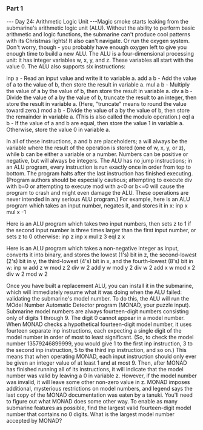 ### Part 1

--- Day 24: Arithmetic Logic Unit ---Magic smoke starts leaking from the submarine's arithmetic logic unit (ALU). Without the ability to perform basic arithmetic and logic functions, the submarine can't produce cool patterns with its Christmas lights!
It also can't navigate. Or run the oxygen system.
Don't worry, though - you probably have enough oxygen left to give you enough time to build a new ALU.
The ALU is a four-dimensional processing unit: it has integer variables w, x, y, and z. These variables all start with the value 0. The ALU also supports six instructions:

inp a - Read an input value and write it to variable a.
add a b - Add the value of a to the value of b, then store the result in variable a.
mul a b - Multiply the value of a by the value of b, then store the result in variable a.
div a b - Divide the value of a by the value of b, truncate the result to an integer, then store the result in variable a. (Here, "truncate" means to round the value toward zero.)
mod a b - Divide the value of a by the value of b, then store the remainder in variable a. (This is also called the modulo operation.)
eql a b - If the value of a and b are equal, then store the value 1 in variable a. Otherwise, store the value 0 in variable a.

In all of these instructions, a and b are placeholders; a will always be the variable where the result of the operation is stored (one of w, x, y, or z), while b can be either a variable or a number. Numbers can be positive or negative, but will always be integers.
The ALU has no jump instructions; in an ALU program, every instruction is run exactly once in order from top to bottom. The program halts after the last instruction has finished executing.
(Program authors should be especially cautious; attempting to execute div with b=0 or attempting to execute mod with a<0 or b<=0  will cause the program to crash and might even damage the ALU. These operations are never intended in any serious ALU program.)
For example, here is an ALU program which takes an input number, negates it, and stores it in x:
inp x
mul x -1

Here is an ALU program which takes two input numbers, then sets z to 1 if the second input number is three times larger than the first input number, or sets z to 0 otherwise:
inp z
inp x
mul z 3
eql z x

Here is an ALU program which takes a non-negative integer as input, converts it into binary, and stores the lowest (1's) bit in z, the second-lowest (2's) bit in y, the third-lowest (4's) bit in x, and the fourth-lowest (8's) bit in w:
inp w
add z w
mod z 2
div w 2
add y w
mod y 2
div w 2
add x w
mod x 2
div w 2
mod w 2

Once you have built a replacement ALU, you can install it in the submarine, which will immediately resume what it was doing when the ALU failed: validating the submarine's model number. To do this, the ALU will run the MOdel Number Automatic Detector program (MONAD, your puzzle input).
Submarine model numbers are always fourteen-digit numbers consisting only of digits 1 through 9. The digit 0 cannot appear in a model number.
When MONAD checks a hypothetical fourteen-digit model number, it uses fourteen separate inp instructions, each expecting a single digit of the model number in order of most to least significant. (So, to check the model number 13579246899999, you would give 1 to the first inp instruction, 3 to the second inp instruction, 5 to the third inp instruction, and so on.) This means that when operating MONAD, each input instruction should only ever be given an integer value of at least 1 and at most 9.
Then, after MONAD has finished running all of its instructions, it will indicate that the model number was valid by leaving a 0 in variable z. However, if the model number was invalid, it will leave some other non-zero value in z.
MONAD imposes additional, mysterious restrictions on model numbers, and legend says the last copy of the MONAD documentation was eaten by a tanuki. You'll need to figure out what MONAD does some other way.
To enable as many submarine features as possible, find the largest valid fourteen-digit model number that contains no 0 digits. What is the largest model number accepted by MONAD?
